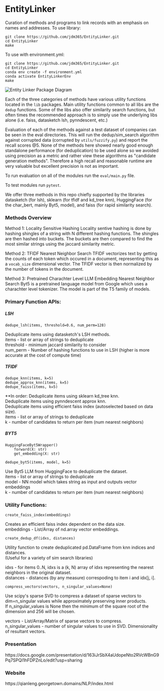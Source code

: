 # EntityLinker

Curation of methods and programs to link records with an emphasis on names and addresses.
To use library:
```
git clone https://github.com/jdm365/EntityLinker.git
cd EntityLinker
make
```

To use with environment.yml:
```
git clone https://github.com/jdm365/EntityLinker.git
cd EntityLinker
conda env create -f environment.yml
conda activate EntityLinkerEnv
make
```

![Entity Linker Package Diagram](utils/EntityLinkerPackageDiagram.png)

Each of the three categories of methods have various utility functions located 
in the `lib` packages. Main utility functions common to all libs are the `dedup`
functions. Some of the libs also offer similarity search functions, but often times
the recommended approach is to simply use the underlying libs alone 
(i.e. faiss, datasketch lsh, pynndescent, etc.)

Evaluation of each of the methods against a test dataset of companies can be seen
in the eval directories. This will run the dedup/sim_search algorithm against corrupted
data (corrupted by `utils/fuzzify.py`) and report the recall scores @5. None of the methods
here showed nearly good enough standalone performance (for deduplication) to be used alone
so we avoided using precision as a metric and rather view these algorithms as 
"candidate generation methods". Therefore a high recall and reasonable runtime are very
valuable but excellent precision is not as important.

To run evaluation on all of the modules run the `eval/main.py` file.


To test modules run `pytest`.


We offer three methods in this repo chiefly supported by the libraries datasketch (for lsh),
sklearn (for tfidf and kd_tree knn), HuggingFace (for the char_bert, mainly Byt5, model), 
and faiss (for rapid similarity search).


<h3>Methods Overview</h3>
Method 1: Locality Sensitive Hashing
Locality sentive hashing is done by hashing shingles of a string with N different
hashing functions. The shingles are then hashed into buckets. The buckets are then
compared to find the most similar strings using the jaccard similarity metric.


Method 2: TFIDF Nearest Neighbor Search
TFIDF vectorizes text by getting the counts of each token which occured
in a document, representing this as a `vocab_size` dimensional vector.
The TFIDF vector is then normalized by the number of tokens in the document.


Method 3: Pretrained Charachter Level LLM Embedding Nearest Neighbor Search
Byt5 is a pretrained language model from Google which uses a charachter level tokenizer.
The model is part of the T5 family of models. 



<h3>Primary Function APIs:</h3>

<h5>LSH</h5>

```
dedupe_lsh(items, threshold=0.6, num_perm=128)
```

Deduplicate items using datasketch's LSH methods. \
items     - list or array of strings to deduplicate \
threshold - minimum jaccard similarity to consider \
num_perm  - Number of hashing functions to use in LSH (higher is more accurate at the cost of compute time)


<h5>TFIDF</h5>

```
dedupe_knn(items, k=5)
dedupe_approx_knn(items, k=5)
dedupe_faiss(items, k=5)
```

**In order:
Deduplicate items using sklearn kd_tree knn. \
Deduplicate items using pynndescent approx knn. \
Deduplicate items using efficient faiss index (autoselected based on data size). \
items     - list or array of strings to deduplicate \
k         - number of candidates to return per item (num nearest neighbors)


<h5>BYT5</h5>

```
HuggingFaceByt5Wrapper()
    forward(X: str)
    get_embedding(X: str)

dedupe_byt5(items, model, k=5)
```

Use Byt5 LLM from HuggingFace to deduplicate the dataset. \
items     - list or array of strings to deduplicate \
model     - NN model which takes string as input and outputs vector embeddings \
k         - number of candidates to return per item (num nearest neighbors)


<h3>Utility Functions:</h3>

```
create_faiss_index(embeddings)
```

Creates an efficient faiss index dependent on the data size. \
embeddings - List/Array of nd.array vector embeddings.

```
create_dedup_df(idxs, distances)
```

Utility function to create deduplicated pd.DataFrame from knn indices and distances. \
(Useful for a variety of sim search libraries)

idxs      - for items 0..N, idxs is a (k, N) array of idxs representing the nearest neighbors in the original dataset. \
distances - distances (by any measure) correspoding to item i and idx[j, i].

```
compress_vectors(vectors, n_singular_values=None)
```

Use scipy's sparse SVD to compress a dataset of sparse vectors to dim=n_singular values while approximately preserving inner products. \
If n_singular_values is None then the minimum of the square root of the dimension and 256 will be chosen.

vectors           - List/Array/Matrix of sparse vectors to compress. \
n_singular_values - number of singular values to use in SVD. Dimensionality of resultant vectors.

<h3>Presentation</h3>
https://docs.google.com/presentation/d/163iJrSbX4aUdopeNto2RVcWBnG9Pq7SPQI1hFDPZnLo/edit?usp=sharing
<h3>Website</h3>
https://qianleng.georgetown.domains/NLP/index.html
